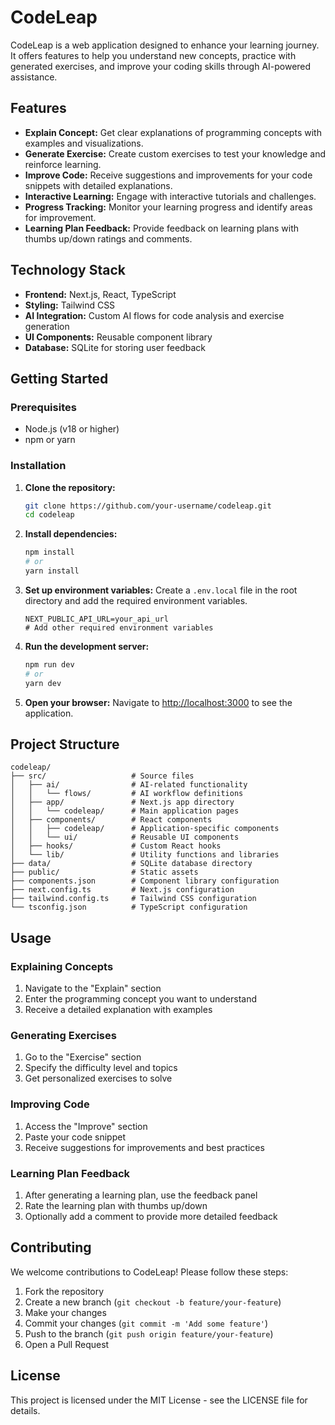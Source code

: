 # CodeLeap

CodeLeap is a web application designed to enhance your learning journey. It offers features to help you understand new concepts, practice with generated exercises, and improve your coding skills through AI-powered assistance.

## Features

- **Explain Concept:** Get clear explanations of programming concepts with examples and visualizations.
- **Generate Exercise:** Create custom exercises to test your knowledge and reinforce learning.
- **Improve Code:** Receive suggestions and improvements for your code snippets with detailed explanations.
- **Interactive Learning:** Engage with interactive tutorials and challenges.
- **Progress Tracking:** Monitor your learning progress and identify areas for improvement.
- **Learning Plan Feedback:** Provide feedback on learning plans with thumbs up/down ratings and comments.

## Technology Stack

- **Frontend:** Next.js, React, TypeScript
- **Styling:** Tailwind CSS
- **AI Integration:** Custom AI flows for code analysis and exercise generation
- **UI Components:** Reusable component library
- **Database:** SQLite for storing user feedback

## Getting Started

### Prerequisites

- Node.js (v18 or higher)
- npm or yarn

### Installation

1. **Clone the repository:**
   ```bash
   git clone https://github.com/your-username/codeleap.git
   cd codeleap
   ```

2. **Install dependencies:**
   ```bash
   npm install
   # or
   yarn install
   ```

3. **Set up environment variables:**
   Create a `.env.local` file in the root directory and add the required environment variables.
   ```
   NEXT_PUBLIC_API_URL=your_api_url
   # Add other required environment variables
   ```

4. **Run the development server:**
   ```bash
   npm run dev
   # or
   yarn dev
   ```

5. **Open your browser:**
   Navigate to [http://localhost:3000](http://localhost:3000) to see the application.

## Project Structure

```
codeleap/
├── src/                   # Source files
│   ├── ai/                # AI-related functionality
│   │   └── flows/         # AI workflow definitions
│   ├── app/               # Next.js app directory
│   │   └── codeleap/      # Main application pages
│   ├── components/        # React components
│   │   ├── codeleap/      # Application-specific components
│   │   └── ui/            # Reusable UI components
│   ├── hooks/             # Custom React hooks
│   └── lib/               # Utility functions and libraries
├── data/                  # SQLite database directory
├── public/                # Static assets
├── components.json        # Component library configuration
├── next.config.ts         # Next.js configuration
├── tailwind.config.ts     # Tailwind CSS configuration
└── tsconfig.json          # TypeScript configuration
```

## Usage

### Explaining Concepts

1. Navigate to the "Explain" section
2. Enter the programming concept you want to understand
3. Receive a detailed explanation with examples

### Generating Exercises

1. Go to the "Exercise" section
2. Specify the difficulty level and topics
3. Get personalized exercises to solve

### Improving Code

1. Access the "Improve" section
2. Paste your code snippet
3. Receive suggestions for improvements and best practices

### Learning Plan Feedback

1. After generating a learning plan, use the feedback panel
2. Rate the learning plan with thumbs up/down
3. Optionally add a comment to provide more detailed feedback

## Contributing

We welcome contributions to CodeLeap! Please follow these steps:

1. Fork the repository
2. Create a new branch (`git checkout -b feature/your-feature`)
3. Make your changes
4. Commit your changes (`git commit -m 'Add some feature'`)
5. Push to the branch (`git push origin feature/your-feature`)
6. Open a Pull Request

## License

This project is licensed under the MIT License - see the LICENSE file for details.


